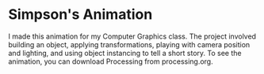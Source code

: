 # Simpson's Animation

I made this animation for my Computer Graphics class.  The project involved building an object, applying transformations, playing with camera position and lighting, and using object instancing to tell a short story.  To see the animation, you can download Processing from processing.org.

